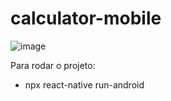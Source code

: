 # calculator-mobile
![image](https://user-images.githubusercontent.com/58668142/160122322-8cdaab01-e52a-42b3-854f-9e8affad4a7c.png)

Para rodar o projeto:
- npx react-native run-android
